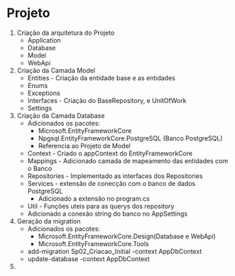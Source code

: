 # Projeto

1. Criação da arquitetura do Projeto
    - Application
    - Database
    - Model
    - WebApi
2. Criação da Camada Model
    - Entities - Criação da entidade base e as entidades
    - Enums
    - Exceptions
    - Interfaces -  Criação do BaseRepository, e UnitOfWork
    - Settings
3. Criação da Camada Database
    - Adicionados os pacotes:
        - Microsoft.EntityFrameworkCore
        - Npgsql.EntityFrameworkCore.PostgreSQL (Banco PostgreSQL)
        - Referencia ao Projeto de Model
    - Context - Criado o appContext do EntityFrameworkCore
    - Mappings - Adicionado camada de mapeamento das entidades com o Banco
    - Repositories - Implementado as interfaces dos Repositories
    - Services - extensão de conecção com o banco de dados PostgreSQL
        - Adicionado a extensão no program.cs
    - Util - Funções uteis para as querys dos repository
    - Adicionado a conexão string do banco no AppSettings
4. Geração da migration
    - Adicionados os pacotes:
        - Microsoft.EntityFrameworkCore.Design(Database e WebApi)
        - Microsoft.EntityFrameworkCore.Tools
    - add-migration Sp02_Criacao_Initial -context AppDbContext
    - update-database -context AppDbContext
5.